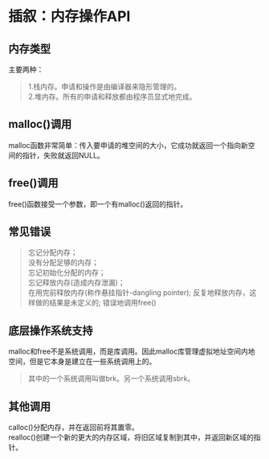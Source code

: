

# 插叙：内存操作API

## 内存类型
主要两种：
>1.栈内存。申请和操作是由编译器来隐形管理的。  
>2.堆内存。所有的申请和释放都由程序员显式地完成。

## malloc()调用
malloc函数非常简单：传入要申请的堆空间的大小，它成功就返回一个指向新空间的指针，失败就返回NULL。

## free()调用
free()函数接受一个参数，即一个有malloc()返回的指针。

## 常见错误
> 忘记分配内存；  
> 没有分配足够的内存；  
> 忘记初始化分配的内存；  
> 忘记释放内存(造成内存泄漏)；  
> 在用完前释放内存(称作悬挂指针-dangling pointer);
> 反复地释放内存，这样做的结果是未定义的;
> 错误地调用free()

## 底层操作系统支持
malloc和free不是系统调用，而是库调用。因此malloc库管理虚拟地址空间内地空间，但是它本身是建立在一些系统调用上的。   
> 其中的一个系统调用叫做brk。另一个系统调用sbrk。

## 其他调用
calloc()分配内存，并在返回前将其置零。  
realloc()创建一个新的更大的内存区域，将旧区域复制到其中，并返回新区域的指针。





